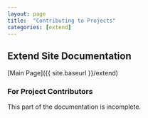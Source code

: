```yaml
---
layout: page
title:  "Contributing to Projects"
categories: [extend]
---
```


## Extend Site Documentation

[Main Page]({{ site.baseurl }}/extend)

### For Project Contributors

This part of the documentation is incomplete.
